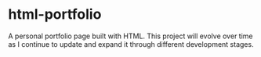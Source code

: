 # html-portfolio
A personal portfolio page built with HTML. This project will evolve over time as I continue to update and expand it through different development stages.
